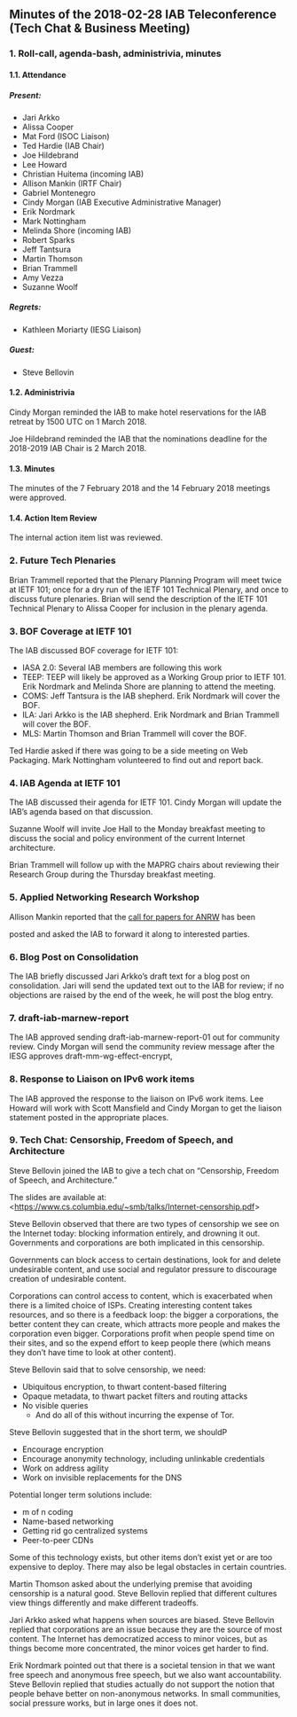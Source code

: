 
Minutes of the 2018-02-28 IAB Teleconference (Tech Chat & Business Meeting)
---------------------------------------------------------------------------


### 1. Roll-call, agenda-bash, administrivia, minutes


#### 1.1. Attendance


##### Present:


* Jari Arkko
* Alissa Cooper
* Mat Ford (ISOC Liaison)
* Ted Hardie (IAB Chair)
* Joe Hildebrand
* Lee Howard
* Christian Huitema (incoming IAB)
* Allison Mankin (IRTF Chair)
* Gabriel Montenegro
* Cindy Morgan (IAB Executive Administrative Manager)
* Erik Nordmark
* Mark Nottingham
* Melinda Shore (incoming IAB)
* Robert Sparks
* Jeff Tantsura
* Martin Thomson
* Brian Trammell
* Amy Vezza
* Suzanne Woolf


##### Regrets:


* Kathleen Moriarty (IESG Liaison)


##### Guest:


* Steve Bellovin


#### 1.2. Administrivia


Cindy Morgan reminded the IAB to make hotel reservations for the IAB retreat by 1500 UTC on 1 March 2018.


Joe Hildebrand reminded the IAB that the nominations deadline for the 2018-2019 IAB Chair is 2 March 2018.


#### 1.3. Minutes


The minutes of the 7 February 2018 and the 14 February 2018 meetings were approved.


#### 1.4. Action Item Review


The internal action item list was reviewed.


### 2. Future Tech Plenaries


Brian Trammell reported that the Plenary Planning Program will meet twice at IETF 101; once for a dry run of the IETF 101 Technical Plenary, and once to discuss future plenaries. Brian will send the description of the IETF 101 Technical Plenary to Alissa Cooper for inclusion in the plenary agenda.


### 3. BOF Coverage at IETF 101


The IAB discussed BOF coverage for IETF 101:


* IASA 2.0: Several IAB members are following this work
* TEEP: TEEP will likely be approved as a Working Group prior to IETF 101. Erik Nordmark and Melinda Shore are planning to attend the meeting.
* COMS: Jeff Tantsura is the IAB shepherd. Erik Nordmark will cover the BOF.
* ILA: Jari Arkko is the IAB shepherd. Erik Nordmark and Brian Trammell will cover the BOF.
* MLS: Martin Thomson and Brian Trammell will cover the BOF.


Ted Hardie asked if there was going to be a side meeting on Web Packaging. Mark Nottingham volunteered to find out and report back.


### 4. IAB Agenda at IETF 101


The IAB discussed their agenda for IETF 101. Cindy Morgan will update the IAB’s agenda based on that discussion.


Suzanne Woolf will invite Joe Hall to the Monday breakfast meeting to discuss the social and policy environment of the current Internet architecture.


Brian Trammell will follow up with the MAPRG chairs about reviewing their Research Group during the Thursday breakfast meeting.


### 5. Applied Networking Research Workshop


Allison Mankin reported that the [call for papers for ANRW](https://irtf.org/anrw/2018/cfp.html) has been  

posted and asked the IAB to forward it along to interested parties.


### 6. Blog Post on Consolidation


The IAB briefly discussed Jari Arkko’s draft text for a blog post on consolidation. Jari will send the updated text out to the IAB for review; if no objections are raised by the end of the week, he will post the blog entry.


### 7. draft-iab-marnew-report


The IAB approved sending draft-iab-marnew-report-01 out for community review. Cindy Morgan will send the community review message after the IESG approves draft-mm-wg-effect-encrypt,


### 8. Response to Liaison on IPv6 work items


The IAB approved the response to the liaison on IPv6 work items. Lee Howard will work with Scott Mansfield and Cindy Morgan to get the liaison statement posted in the appropriate places.


### 9. Tech Chat: Censorship, Freedom of Speech, and Architecture


Steve Bellovin joined the IAB to give a tech chat on “Censorship, Freedom of Speech, and Architecture.”


The slides are available at: <<https://www.cs.columbia.edu/~smb/talks/Internet-censorship.pdf>>


Steve Bellovin observed that there are two types of censorship we see on the Internet today: blocking information entirely, and drowning it out. Governments and corporations are both implicated in this censorship.


Governments can block access to certain destinations, look for and delete undesirable content, and use social and regulator pressure to discourage creation of undesirable content.


Corporations can control access to content, which is exacerbated when there is a limited choice of ISPs. Creating interesting content takes resources, and so there is a feedback loop: the bigger a corporations, the better content they can create, which attracts more people and makes the corporation even bigger. Corporations profit when people spend time on their sites, and so the expend effort to keep people there (which means they don’t have time to look at other content).


Steve Bellovin said that to solve censorship, we need:


* Ubiquitous encryption, to thwart content-based filtering
* Opaque metadata, to thwart packet filters and routing attacks
* No visible queries
	+ And do all of this without incurring the expense of Tor.


Steve Bellovin suggested that in the short term, we shouldP


* Encourage encryption
* Encourage anonymity technology, including unlinkable credentials
* Work on address agility
* Work on invisible replacements for the DNS


Potential longer term solutions include:


* m of n coding
* Name-based networking
* Getting rid go centralized systems
* Peer-to-peer CDNs


Some of this technology exists, but other items don’t exist yet or are too expensive to deploy. There may also be legal obstacles in certain countries.


Martin Thomson asked about the underlying premise that avoiding censorship is a natural good. Steve Bellovin replied that different cultures view things differently and make different tradeoffs.


Jari Arkko asked what happens when sources are biased. Steve Bellovin replied that corporations are an issue because they are the source of most content. The Internet has democratized access to minor voices, but as things become more concentrated, the minor voices get harder to find.


Erik Nordmark pointed out that there is a societal tension in that we want free speech and anonymous free speech, but we also want accountability. Steve Bellovin replied that studies actually do not support the notion that people behave better on non-anonymous networks. In small communities, social pressure works, but in large ones it does not.


